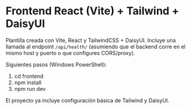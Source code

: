 # Frontend React (Vite) + Tailwind + DaisyUI

Plantilla creada con Vite, React y TailwindCSS + DaisyUI. Incluye una llamada al endpoint `/api/health/` (asumiendo que el backend corre en el mismo host y puerto o que configures CORS/proxy).

Siguientes pasos (Windows PowerShell):

1. cd frontend
2. npm install
3. npm run dev

El proyecto ya incluye configuración básica de Tailwind y DaisyUI.
